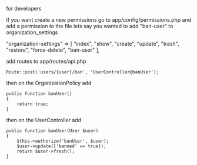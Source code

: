for developers

If you want create a new permissions go to 
app/config/permissions.php and add a permission to the file lets say you wanted to add "ban-user" to organization_settings

"organization-settings" => [
    "index", "show", "create", "update", "trash", "restore", "force-delete", "ban-user"
],

add routes to app/routes/api.php
```
Route::post('users/{user}/ban', 'UserController@banUser');
```

then on the OrganizationPolicy add
```
public function banUser()
{
    return true;
}
```


then on the UserController add
```
public function banUser(User $user)
{
    $this->authorize('banUser', $user);
    $user->update(['banned' => true]);
    return $user->fresh();
}
```